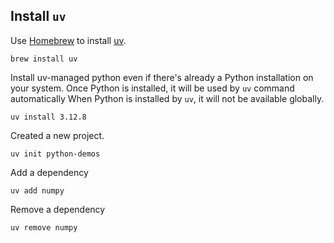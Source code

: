 ## Install `uv`
Use [Homebrew](https://brew.sh/) to install [uv](https://docs.astral.sh/uv/getting-started/).

```shell
brew install uv
```

Install uv-managed python even if there's already a Python installation on your system.
Once Python is installed, it will be used by `uv` command automatically
When Python is installed by `uv`, it will not be available globally.

```shell
uv install 3.12.8
```

Created a new project.

```shell
uv init python-demos
```

Add a dependency

```shell
uv add numpy
```

Remove a dependency

```shell
uv remove numpy
```
